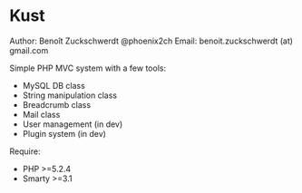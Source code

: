 Kust
====
Author:   Benoît Zuckschwerdt    @phoenix2ch
Email:    benoit.zuckschwerdt (at) gmail.com


Simple PHP MVC system with a few tools:
  - MySQL DB class
  - String manipulation class
  - Breadcrumb class
  - Mail class
  - User management (in dev)
  - Plugin system (in dev)


Require:
  - PHP >=5.2.4
  - Smarty >=3.1
